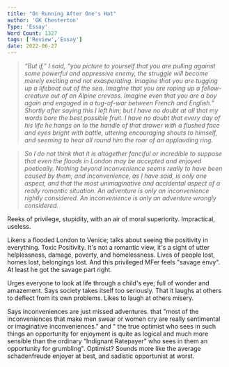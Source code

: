 ```yaml
---
title: "On Running After One's Hat"
author: 'GK Chesterton'
Type: 'Essay'
Word Count: 1327
tags: ['Review','Essay']
date: 2022-06-27
---
```



> _“But if,” I said, “you picture to yourself that you are pulling against some powerful and oppressive enemy, the struggle will become merely exciting and not exasperating. Imagine that you are tugging up a lifeboat out of the sea. Imagine that you are roping up a fellow-creature out of an Alpine crevass. Imagine even that you are a boy again and engaged in a tug-of-war between French and English.” Shortly after saying this I left him; but I have no doubt at all that my words bore the best possible fruit. I have no doubt that every day of his life he hangs on to the handle of that drawer with a flushed face and eyes bright with battle, uttering encouraging shouts to himself, and seeming to hear all round him the roar of an applauding ring._

> _So I do not think that it is altogether fanciful or incredible to suppose that even the floods in London may be accepted and enjoyed poetically. Nothing beyond inconvenience seems really to have been caused by them; and inconvenience, as I have said, is only one aspect, and that the most unimaginative and accidental aspect of a really romantic situation. An adventure is only an inconvenience rightly considered. An inconvenience is only an adventure wrongly considered._

Reeks of privilege, stupidity, with an air of moral superiority. Impractical, useless. 

Likens a flooded London to Venice; talks about seeing the positivity in everything. Toxic Positivity. It's not a romantic view, it's a sight of utter helplessness, damage, poverty, and homelessness. Lives of people lost, homes lost, belongings lost. And this privileged MFer feels "savage envy". At least he got the savage part right. 

Urges everyone to look at life through a child's eye; full of wonder and amazement. Says society takes itself too seriously. That it laughs at others to deflect from its own problems. Likes to laugh at others misery. 

Says inconveniences are just missed adventures. that "most of the inconveniences that make men swear or women cry are really sentimental or imaginative inconveniences." and  " the true optimist who sees in such things an opportunity for enjoyment is quite as logical and much more sensible than the ordinary “Indignant Ratepayer” who sees in them an opportunity for grumbling". Optimist? Sounds more like the average schadenfreude enjoyer at best, and sadistic opportunist at worst. 







